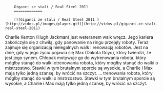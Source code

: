 
        Giganci ze stali / Real Steel 2011 
        =============
        
        [![Giganci ze stali / Real Steel 2011 ](http://vidos.pl/images/player.gif)](http://vidos.pl/giganci-ze-stali-real-steel-2011)
        
        
 Charlie Kenton (Hugh Jackman) jest weteranem walk wręcz. Jego kariera zakończyła się z chwilą, gdy panowanie na ringu przejęły roboty. Teraz zajmuje się organizacją nielegalnych walk i renowacją robotów. Jest na dnie, gdy w jego życiu pojawia się Max (Dakota Goyo), który twierdzi, że jest jego synem. Chłopak motywuje go do wytrenowania robota, który mógłby stanąć do walki otrenowania robota, który mógłby stanąć do walki o mistrzostwo. Stawki w tym brutalnym sporcie są wysokie, a Charlie i Max mają tylko jedną szansę, by wrócić na szczyt.  ... trenowania robota, który mógłby stanąć do walki o mistrzostwo. Stawki w tym brutalnym sporcie są wysokie, a Charlie i Max mają tylko jedną szansę, by wrócić na szczyt.
    